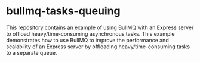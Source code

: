 # bullmq-tasks-queuing
This repository contains an example of using BullMQ with an Express server to offload heavy/time-consuming asynchronous tasks.  This example demonstrates how to use BullMQ to improve the performance and scalability of an Express server by offloading heavy/time-consuming tasks to a separate queue.
